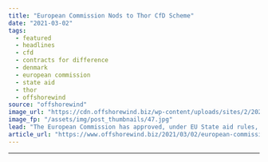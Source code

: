 ```yaml
---
title: "European Commission Nods to Thor CfD Scheme"
date: "2021-03-02"
tags: 
  - featured
  - headlines
  - cfd
  - contracts for difference
  - denmark
  - european commission
  - state aid
  - thor
  - offshorewind
source: "offshorewind"
image_url: "https://cdn.offshorewind.biz/wp-content/uploads/sites/2/2021/03/02115002/European-Commission-Nods-to-Thor-CfD-Scheme.jpg"
image_fp: "/assets/img/post_thumbnails/47.jpg"
lead: "The European Commission has approved, under EU State aid rules, Danish support for the"
article_url: "https://www.offshorewind.biz/2021/03/02/european-commission-nods-to-thor-cfd-scheme/"
---
```


---
